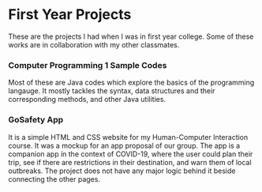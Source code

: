 # First Year Projects

These are the projects I had when I was in first year college. Some of these works are in collaboration with my other classmates.

### Computer Programming 1 Sample Codes

Most of these are Java codes which explore the basics of the programming langauge. It mostly tackles the syntax, data structures and their corresponding methods, and other Java utilities.

### GoSafety App

It is a simple HTML and CSS website for my Human-Computer Interaction course. It was a mockup for an app proposal of our group. The app is a companion app in the context of COVID-19, where the user could plan their trip, see if there are restrictions in their destination, and warn them of local outbreaks. The project does not have any major logic behind it beside connecting the other pages.

